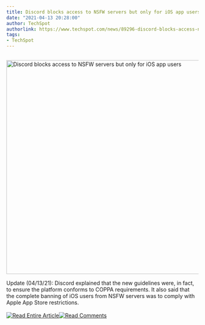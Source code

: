 ```yaml
---
title: Discord blocks access to NSFW servers but only for iOS app users
date: "2021-04-13 20:28:00"
author: TechSpot
authorlink: https://www.techspot.com/news/89296-discord-blocks-access-nsfw-servers-but-only-ios.html
tags:
- TechSpot
---
```

<a href="https://www.techspot.com/news/89296-discord-blocks-access-nsfw-servers-but-only-ios.html" target="_blank"><img src="https://static.techspot.com/images2/news/ts3_thumbs/2021/04/2021-04-13-ts3_thumbs-7d2.jpg" width="800" height="560" style="padding: 15px 0" title="Discord blocks access to NSFW servers but only for iOS app users" /></a><br />Update (04/13/21): Discord explained that the new guidelines were, in fact, to ensure the platform conforms to COPPA requirements. It also said that the complete banning of iOS users from NSFW servers was to comply with Apple App Store restrictions.<br /><br /><a href="https://www.techspot.com/news/89296-discord-blocks-access-nsfw-servers-but-only-ios.html"><img src="https://static.techspot.com/images/rss/rss_buttons_01.png" border="0" alt="Read Entire Article" /></a><a href="https://www.techspot.com/news/89296-discord-blocks-access-nsfw-servers-but-only-ios.html#comments"><img src="https://static.techspot.com/images/rss/rss_buttons_02.png" border="0" alt="Read Comments" /></a><br /><br />